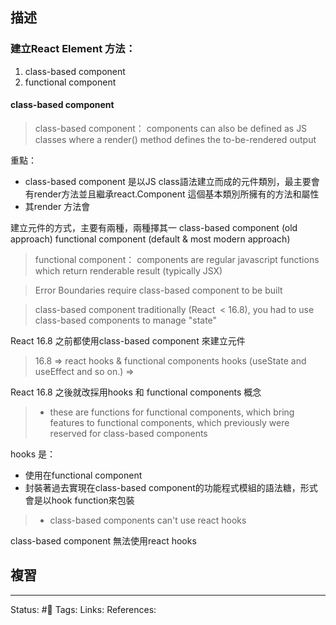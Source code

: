 ## 描述



### 建立React Element 方法：
1. class-based component 
2. functional component



#### class-based component 

> class-based component：
> components can also be defined as JS classes where a render() method defines the to-be-rendered output


重點：
- class-based component 是以JS class語法建立而成的元件類別，最主要會有render方法並且繼承react.Component 這個基本類別所擁有的方法和屬性
- 其render 方法會



建立元件的方式，主要有兩種，兩種擇其一
class-based component (old approach)
functional component (default & most modern approach)


> functional component：
> components are regular javascript functions which return renderable result (typically JSX)

  




> Error Boundaries require class-based component to be built






> class-based component
> traditionally (React  < 16.8), you had to use class-based components to manage "state"

React 16.8 之前都使用class-based component 來建立元件
  
> 16.8 => react hooks & functional components
> hooks (useState and useEffect and so on.) =>

React 16.8 之後就改採用hooks 和 functional components 概念

> - these are functions for functional components, which bring features to functional components, which previously were reserved for class-based components

hooks 是：
- 使用在functional component
- 封裝著過去實現在class-based component的功能程式模組的語法糖，形式會是以hook function來包裝

  

> - class-based components can't use react hooks

class-based component 無法使用react hooks
  




## 複習


---
Status: #🌱 
Tags:
Links:
References: